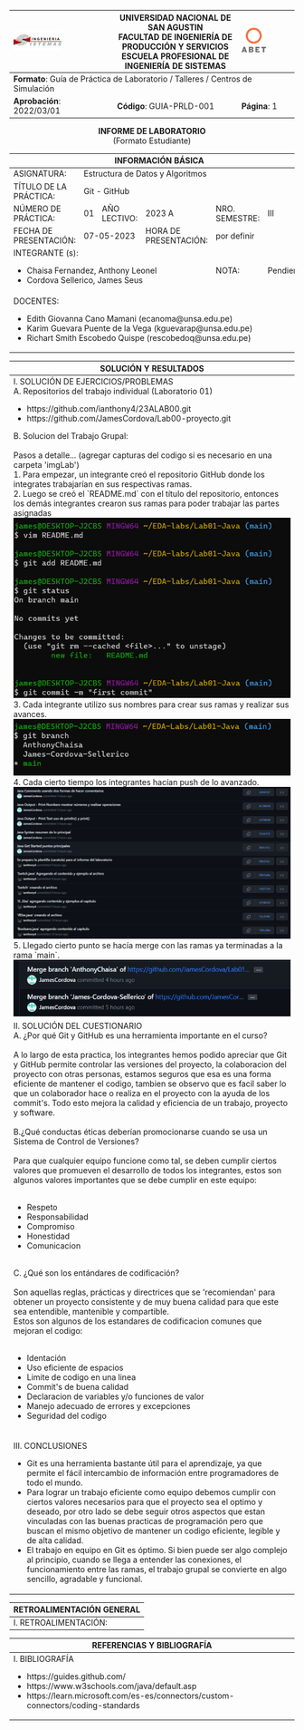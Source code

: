 <div align="center">
<table>
    <theader>
        <tr>
            <td><img src="https://github.com/rescobedoq/pw2/blob/main/epis.png?raw=true" alt="EPIS" style="width:50%; height:auto"/></td>
            <th>
                <span style="font-weight:bold;">UNIVERSIDAD NACIONAL DE SAN AGUSTIN</span><br />
                <span style="font-weight:bold;">FACULTAD DE INGENIERÍA DE PRODUCCIÓN Y SERVICIOS</span><br />
                <span style="font-weight:bold;">ESCUELA PROFESIONAL DE INGENIERÍA DE SISTEMAS</span>
            </th>
            <td><img src="https://github.com/rescobedoq/pw2/blob/main/abet.png?raw=true" alt="ABET" style="width:50%; height:auto"/></td>
        </tr>
    </theader>
    <tbody>
        <tr><td colspan="3"><span style="font-weight:bold;">Formato</span>: Guía de Práctica de Laboratorio / Talleres / Centros de Simulación</td></tr>
        <tr><td><span style="font-weight:bold;">Aprobación</span>:  2022/03/01</td><td><span style="font-weight:bold;">Código</span>: GUIA-PRLD-001</td><td><span style="font-weight:bold;">Página</span>: 1</td></tr>
    </tbody>
</table>
</div>

<div align="center">
<span style="font-weight:bold;">INFORME DE LABORATORIO</span><br/>
<span>(Formato Estudiante)</span>
</div>


<table>
<theader>
<tr><th colspan="6">INFORMACIÓN BÁSICA</th></tr>
</theader>
<tbody>
<tr><td>ASIGNATURA:</td><td colspan="5">Estructura de Datos y Algoritmos</td></tr>
<tr><td>TÍTULO DE LA PRÁCTICA:</td><td colspan="5">Git - GitHub</td></tr>
<tr>
<td>NÚMERO DE PRÁCTICA:</td><td>01</td><td>AÑO LECTIVO:</td><td>2023 A</td><td>NRO. SEMESTRE:</td><td>III</td>
</tr>
<tr>
<td>FECHA DE PRESENTACIÓN:</td><td colspan="2">07-05-2023</td><td>HORA DE PRESENTACIÓN:</td><td colspan="2">por definir</td>
</tr>
<tr><td colspan="4">INTEGRANTE (s):
<ul>
<li>Chaisa Fernandez, Anthony Leonel</li>
<li>Cordova Sellerico, James Seus</li>
</ul>
</td>
<td>NOTA:</td><td>Pendiente</td>
</tr>
<tr><td colspan="6">DOCENTES:
<ul>
<li>Edith Giovanna Cano Mamani (ecanoma@unsa.edu.pe)</li>
<li>Karim Guevara Puente de la Vega (kguevarap@unsa.edu.pe)</li>
<li>Richart Smith Escobedo Quispe (rescobedoq@unsa.edu.pe)</li>
</ul>
</td>
</tr>
</tbody>
</table>
<table>
<theader>
<tr><th>SOLUCIÓN Y RESULTADOS</th></tr>
</theader>
<tbody>
<tr><td>I. SOLUCIÓN DE EJERCICIOS/PROBLEMAS<br>
A. Repositorios del trabajo individual (Laboratorio 01)
<ul>
<li>https://github.com/ianthony4/23ALAB00.git</li>
<li>https://github.com/JamesCordova/Lab00-proyecto.git</li>
</ul>
B. Solucion del Trabajo Grupal:<br>
<br>Pasos a detalle... (agregar capturas del codigo si es necesario en una carpeta 'imgLab')
<br>1. Para empezar, un integrante creó el repositorio GitHub donde los integrates trabajarían en sus respectivas ramas.
<br>2. Luego se creó el `README.md` con el título del repositorio, entonces los demás integrantes crearon sus ramas para poder trabajar las partes asignadas
<br><img src="labImg/Inicio.png">
<br>3. Cada integrante utilizo sus nombres para crear sus ramas y realizar sus avances.
<br><img src="labImg/Ramas.png">
<br>4. Cada cierto tiempo los integrantes hacían push de lo avanzado.
<br><img src="labImg/Pushes.png">
<br>5. Llegado cierto punto se hacía merge con las ramas ya terminadas a la rama `main`.
<br><img src="labImg/Merges.png">
</td></tr>
<tr><td>II. SOLUCIÓN DEL CUESTIONARIO<br>
A. ¿Por qué Git y GitHub es una herramienta importante en el curso?<br><br>
A lo largo de esta practica, los integrantes hemos podido apreciar que Git y GitHub permite controlar las versiones del proyecto, la colaboracion del proyecto con otras personas, estamos seguros que esa es una forma eficiente de mantener el codigo, tambien se observo que es facil saber lo que un colaborador hace o realiza en el proyecto con la ayuda de los commit's. Todo esto mejora la calidad y eficiencia de un trabajo, proyecto y software.<br><br>
B.¿Qué conductas éticas deberían promocionarse cuando se usa un Sistema de Control de Versiones?<br><br>
Para que cualquier equipo funcione como tal, se deben cumplir ciertos valores que promueven el desarrollo de todos los integrantes, estos son algunos valores importantes que se debe cumplir en este equipo: <br><br>
<ul>
<li>Respeto</li>
<li>Responsabilidad</li>
<li>Compromiso</li>
<li>Honestidad</li>
<li>Comunicacion</li>
</ul><br>
C. ¿Qué son los entándares de codificación?<br><br>
Son aquellas reglas, prácticas y directrices que se 'recomiendan' para obtener un proyecto consistente y de muy buena calidad para que este sea entendible, mantenible y compartible.<br>
Estos son algunos de los estandares de codificacion comunes que mejoran el codigo:<br><br>
<ul>
<li>Identación</li>
<li>Uso eficiente de espacios</li>
<li>Limite de codigo en una linea</li>
<li>Commit's de buena calidad</li>
<li>Declaracion de variables y/o funciones de valor</li>
<li>Manejo adecuado de errores y excepciones</li>
<li>Seguridad del codigo</li>
</ul><br></td></tr>
<tr><td>III. CONCLUSIONES
<ul>
<li>
Git es una herramienta bastante útil para el aprendizaje, ya que permite el fácil intercambio de información entre programadores de todo el mundo.
</li>
<li>
Para lograr un trabajo eficiente como equipo debemos cumplir con ciertos valores necesarios para que el proyecto sea el optimo y deseado, por otro lado se debe seguir otros aspectos que estan vinculadas con las buenas practicas de programación pero que buscan el mismo objetivo de mantener un codigo eficiente, legible y de alta calidad.
</li>
<li>
El trabajo en equipo en Git es óptimo. Si bien puede ser algo complejo al principio, cuando se llega a entender las conexiones, el funcionamiento entre las ramas, el trabajo grupal se convierte en algo sencillo, agradable y funcional.
</li>
</ul>
</td></tr>
</tbody>
</table>
<table>
<theader>
<!---La RETROALIMENTACION lo completa el docente de ser necesario-->
<tr><th>RETROALIMENTACIÓN GENERAL</th></tr>
</theader>
<tbody>
<tr><td>I. RETROALIMENTACIÓN:</td></tr>
<tbody>
</table>
<table>
<theader>
<tr><th>REFERENCIAS Y BIBLIOGRAFÍA</th></tr>
</theader>
<tbody>
<tr><td>I. BIBLIOGRAFÍA
<ul>
<li>https://guides.github.com/</li>
<li>https://www.w3schools.com/java/default.asp</li>
<li>https://learn.microsoft.com/es-es/connectors/custom-connectors/coding-standards</li>
</ul>
</td></tr>
</tbody>
</table>
